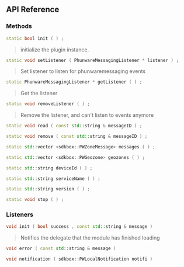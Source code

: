 ## API Reference

### Methods
```cpp
static bool init ( ) ;
```
>  initialize the plugin instance.

```cpp
static void setListener ( PhunwareMessagingListener * listener ) ;
```
> Set listener to listen for phunwaremessaging events

```cpp
static PhunwareMessagingListener * getListener ( ) ;
```
> Get the listener

```cpp
static void removeListener ( ) ;
```
> Remove the listener, and can't listen to events anymore

```cpp
static void read ( const std::string & messageID ) ;
```

```cpp
static void remove ( const std::string & messageID ) ;
```

```cpp
static std::vector <sdkbox::PWZoneMessage> messages ( ) ;
```

```cpp
static std::vector <sdkbox::PWGeozone> geozones ( ) ;
```

```cpp
static std::string deviceId ( ) ;
```

```cpp
static std::string serviceName ( ) ;
```

```cpp
static std::string version ( ) ;
```

```cpp
static void stop ( ) ;
```


### Listeners
```cpp
void init ( bool success , const std::string & message ) 
```
> Notifies the delegate that the module has finished loading

```cpp
void error ( const std::string & message ) 
```

```cpp
void notification ( sdkbox::PWLocalNotification notifi ) 
```


